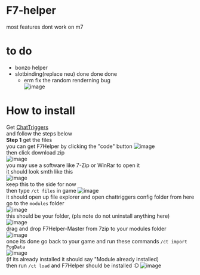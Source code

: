 # F7-helper
most features dont work on m7

# to do
- bonzo helper
- slotbinding(replace neu) done done done 
    - erm fix the random renderning bug  
![image](https://github.com/user-attachments/assets/1ceb8e0e-9a27-4cd7-af49-a31a458efbf3)  

# How to install
Get [ChatTriggers](https://chattriggers.com/#download)  
and follow the steps below  
**Step 1** get the files  
you can get F7Helper by clicking the "code" button  ![image](https://github.com/user-attachments/assets/68d51b75-efc5-4e4a-b05d-fc5422832643)  
then click download zip  
![image](https://github.com/user-attachments/assets/2623fd64-21bb-4de1-8a4a-43db61000dfd)  
you may use a software like 7-Zip or WinRar to open it  
it should look smth like this  
![image](https://github.com/user-attachments/assets/afde5efa-ff39-4a3a-9222-cd1f58533df5)  
keep this to the side for now  
then type `/ct files` in game
![image](https://github.com/user-attachments/assets/ab3258e1-8b4d-46a3-8e5a-475560d36d5c)  
it should open up file explorer and open chattriggers config folder from here go to the `modules` folder  
![image](https://github.com/user-attachments/assets/b1162664-6ef8-4965-8c31-425dc7ab9ca1)  
this should be your folder, (pls note do not uninstall anything here)  
![image](https://github.com/user-attachments/assets/d4f3099b-7aae-4914-b740-db97dd626bce)  
drag and drop F7Helper-Master from 7zip to your modules folder  
![image](https://github.com/user-attachments/assets/51d84833-a5b6-4e0a-ae4b-b94a7780ed5d)  
once its done go back to your game and run these commands
`/ct import PogData`  
![image](https://github.com/user-attachments/assets/9dd86e8c-0971-422c-8982-3f4a544805ac)  
(if its already installed it should say "Module already installed)  
then run `/ct load` and F7Helper should be installed :D
![image](https://github.com/user-attachments/assets/12bb66ac-b104-4cd6-9ad9-cf07222aeef1)  
